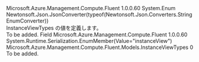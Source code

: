 <Type Name="InstanceViewTypes" FullName="Microsoft.Azure.Management.Compute.Fluent.Models.InstanceViewTypes">
  <TypeSignature Language="C#" Value="public enum InstanceViewTypes" />
  <TypeSignature Language="ILAsm" Value=".class public auto ansi sealed InstanceViewTypes extends System.Enum" />
  <TypeSignature Language="DocId" Value="T:Microsoft.Azure.Management.Compute.Fluent.Models.InstanceViewTypes" />
  <TypeSignature Language="VB.NET" Value="Public Enum InstanceViewTypes" />
  <TypeSignature Language="F#" Value="type InstanceViewTypes = " />
  <AssemblyInfo>
    <AssemblyName>Microsoft.Azure.Management.Compute.Fluent</AssemblyName>
    <AssemblyVersion>1.0.0.60</AssemblyVersion>
  </AssemblyInfo>
  <Base>
    <BaseTypeName>System.Enum</BaseTypeName>
  </Base>
  <Attributes>
    <Attribute>
      <AttributeName>Newtonsoft.Json.JsonConverter(typeof(Newtonsoft.Json.Converters.StringEnumConverter))</AttributeName>
    </Attribute>
  </Attributes>
  <Docs>
    <summary>
            InstanceViewTypes の値を定義します。
            </summary>
    <remarks>To be added.</remarks>
  </Docs>
  <Members>
    <Member MemberName="InstanceView">
      <MemberSignature Language="C#" Value="InstanceView" />
      <MemberSignature Language="ILAsm" Value=".field public static literal valuetype Microsoft.Azure.Management.Compute.Fluent.Models.InstanceViewTypes InstanceView = int32(0)" />
      <MemberSignature Language="DocId" Value="F:Microsoft.Azure.Management.Compute.Fluent.Models.InstanceViewTypes.InstanceView" />
      <MemberSignature Language="VB.NET" Value="InstanceView" />
      <MemberSignature Language="F#" Value="InstanceView = 0" Usage="Microsoft.Azure.Management.Compute.Fluent.Models.InstanceViewTypes.InstanceView" />
      <MemberType>Field</MemberType>
      <AssemblyInfo>
        <AssemblyName>Microsoft.Azure.Management.Compute.Fluent</AssemblyName>
        <AssemblyVersion>1.0.0.60</AssemblyVersion>
      </AssemblyInfo>
      <Attributes>
        <Attribute>
          <AttributeName>System.Runtime.Serialization.EnumMember(Value="instanceView")</AttributeName>
        </Attribute>
      </Attributes>
      <ReturnValue>
        <ReturnType>Microsoft.Azure.Management.Compute.Fluent.Models.InstanceViewTypes</ReturnType>
      </ReturnValue>
      <MemberValue>0</MemberValue>
      <Docs>
        <summary>To be added.</summary>
      </Docs>
    </Member>
  </Members>
</Type>